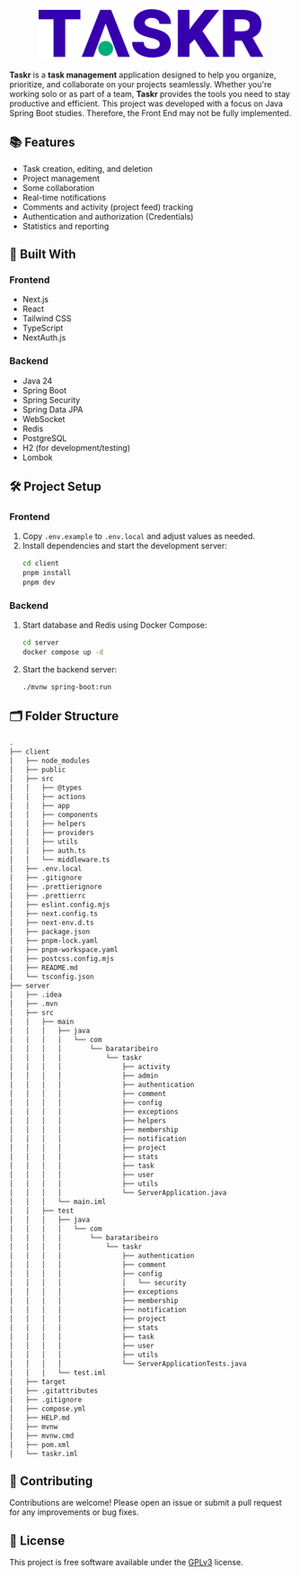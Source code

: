 <div align="center">
    <img alt="The main logo of Taskr" width="400" src="client/public/images/logo.svg" title="Taskr 
Logo"/>
</div>

**Taskr** is a **task management** application designed to help you organize, prioritize, and collaborate on your projects seamlessly. Whether you're working solo or as part of a team, **Taskr** provides the tools you need to stay productive and efficient. This project was developed with a focus on Java Spring Boot studies. Therefore, the Front End may not be fully implemented.

## 📚 Features

- Task creation, editing, and deletion
- Project management
- Some collaboration
- Real-time notifications
- Comments and activity (project feed) tracking
- Authentication and authorization (Credentials)
- Statistics and reporting

## 🚀 Built With

### Frontend

- Next.js
- React
- Tailwind CSS
- TypeScript
- NextAuth.js

### Backend

- Java 24
- Spring Boot
- Spring Security
- Spring Data JPA
- WebSocket
- Redis
- PostgreSQL
- H2 (for development/testing)
- Lombok

## 🛠️ Project Setup

### Frontend

1. Copy `.env.example` to `.env.local` and adjust values as needed.
2. Install dependencies and start the development server:
   ```bash
   cd client
   pnpm install
   pnpm dev
   ```

### Backend

1. Start database and Redis using Docker Compose:
   ```bash
   cd server
   docker compose up -d
   ```
2. Start the backend server:
   ```bash
   ./mvnw spring-boot:run
   ```

## 🗂️ Folder Structure

```
.
├── client
│   ├── node_modules
│   ├── public
│   ├── src
│   │   ├── @types
│   │   ├── actions
│   │   ├── app
│   │   ├── components
│   │   ├── helpers
│   │   ├── providers
│   │   ├── utils
│   │   ├── auth.ts
│   │   └── middleware.ts
│   ├── .env.local
│   ├── .gitignore
│   ├── .prettierignore
│   ├── .prettierrc
│   ├── eslint.config.mjs
│   ├── next.config.ts
│   ├── next-env.d.ts
│   ├── package.json
│   ├── pnpm-lock.yaml
│   ├── pnpm-workspace.yaml
│   ├── postcss.config.mjs
│   ├── README.md
│   └── tsconfig.json
├── server
│   ├── .idea
│   ├── .mvn
│   ├── src
│   │   ├── main
│   │   │   ├── java
│   │   │   │   └── com
│   │   │   │       └── barataribeiro
│   │   │   │           └── taskr
│   │   │   │               ├── activity
│   │   │   │               ├── admin
│   │   │   │               ├── authentication
│   │   │   │               ├── comment
│   │   │   │               ├── config
│   │   │   │               ├── exceptions
│   │   │   │               ├── helpers
│   │   │   │               ├── membership
│   │   │   │               ├── notification
│   │   │   │               ├── project
│   │   │   │               ├── stats
│   │   │   │               ├── task
│   │   │   │               ├── user
│   │   │   │               ├── utils
│   │   │   │               └── ServerApplication.java
│   │   │   └── main.iml
│   │   ├── test
│   │   │   ├── java
│   │   │   │   └── com
│   │   │   │       └── barataribeiro
│   │   │   │           └── taskr
│   │   │   │               ├── authentication
│   │   │   │               ├── comment
│   │   │   │               ├── config
│   │   │   │               │   └── security
│   │   │   │               ├── exceptions
│   │   │   │               ├── membership
│   │   │   │               ├── notification
│   │   │   │               ├── project
│   │   │   │               ├── stats
│   │   │   │               ├── task
│   │   │   │               ├── user
│   │   │   │               ├── utils
│   │   │   │               └── ServerApplicationTests.java
│   │   │   └── test.iml
│   ├── target
│   ├── .gitattributes
│   ├── .gitignore
│   ├── compose.yml
│   ├── HELP.md
│   ├── mvnw
│   ├── mvnw.cmd
│   ├── pom.xml
│   └── taskr.iml
```

## 🙌 Contributing

Contributions are welcome! Please open an issue or submit a pull request for any improvements or bug fixes.

## 📜 License

This project is free software available under the [GPLv3](LICENSE) license.
